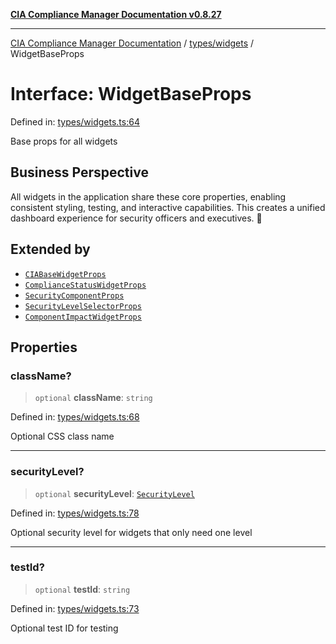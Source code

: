 [**CIA Compliance Manager Documentation v0.8.27**](../../../README.md)

***

[CIA Compliance Manager Documentation](../../../modules.md) / [types/widgets](../README.md) / WidgetBaseProps

# Interface: WidgetBaseProps

Defined in: [types/widgets.ts:64](https://github.com/Hack23/cia-compliance-manager/blob/26bb73ca86d23be8656cdd29d12202323a449310/src/types/widgets.ts#L64)

Base props for all widgets

## Business Perspective

All widgets in the application share these core properties, enabling
consistent styling, testing, and interactive capabilities. This creates
a unified dashboard experience for security officers and executives. 🎨

## Extended by

- [`CIABaseWidgetProps`](CIABaseWidgetProps.md)
- [`ComplianceStatusWidgetProps`](ComplianceStatusWidgetProps.md)
- [`SecurityComponentProps`](SecurityComponentProps.md)
- [`SecurityLevelSelectorProps`](SecurityLevelSelectorProps.md)
- [`ComponentImpactWidgetProps`](ComponentImpactWidgetProps.md)

## Properties

### className?

> `optional` **className**: `string`

Defined in: [types/widgets.ts:68](https://github.com/Hack23/cia-compliance-manager/blob/26bb73ca86d23be8656cdd29d12202323a449310/src/types/widgets.ts#L68)

Optional CSS class name

***

### securityLevel?

> `optional` **securityLevel**: [`SecurityLevel`](../../cia/type-aliases/SecurityLevel.md)

Defined in: [types/widgets.ts:78](https://github.com/Hack23/cia-compliance-manager/blob/26bb73ca86d23be8656cdd29d12202323a449310/src/types/widgets.ts#L78)

Optional security level for widgets that only need one level

***

### testId?

> `optional` **testId**: `string`

Defined in: [types/widgets.ts:73](https://github.com/Hack23/cia-compliance-manager/blob/26bb73ca86d23be8656cdd29d12202323a449310/src/types/widgets.ts#L73)

Optional test ID for testing
